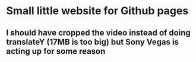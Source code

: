 # Small little website for Github pages

## I should have cropped the video instead of doing translateY (17MB is too big) but Sony Vegas is acting up for some reason
